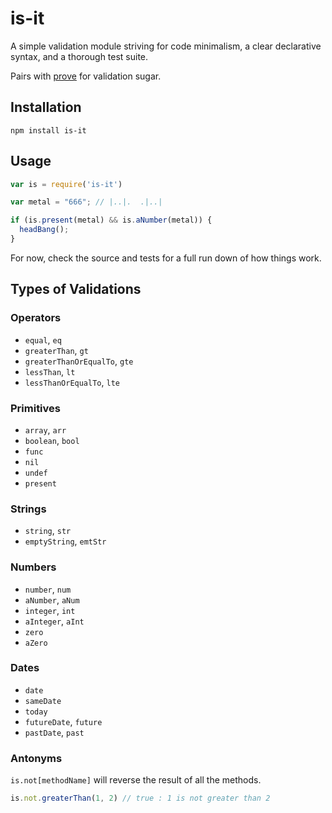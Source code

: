 # is-it

A simple validation module striving for code minimalism, a clear declarative syntax, and a thorough test suite.

Pairs with [prove](https://github.com/mikefrey/prove) for validation sugar.

## Installation

```
npm install is-it
```

## Usage

```javascript
var is = require('is-it')

var metal = "666"; // |..|.  .|..|

if (is.present(metal) && is.aNumber(metal)) {
  headBang();
}
```

For now, check the source and tests for a full run down of how things work.


## Types of Validations


### Operators

* `equal`, `eq`
* `greaterThan`, `gt`
* `greaterThanOrEqualTo`, `gte`
* `lessThan`, `lt`
* `lessThanOrEqualTo`, `lte`


### Primitives

* `array`, `arr`
* `boolean`, `bool`
* `func`
* `nil`
* `undef`
* `present`


### Strings

* `string`, `str`
* `emptyString`, `emtStr`


### Numbers

* `number`, `num`
* `aNumber`, `aNum`
* `integer`, `int`
* `aInteger`, `aInt`
* `zero`
* `aZero`


### Dates

* `date`
* `sameDate`
* `today`
* `futureDate`, `future`
* `pastDate`, `past`


### Antonyms

`is.not[methodName]` will reverse the result of all the methods.

```javascript
is.not.greaterThan(1, 2) // true : 1 is not greater than 2
```
